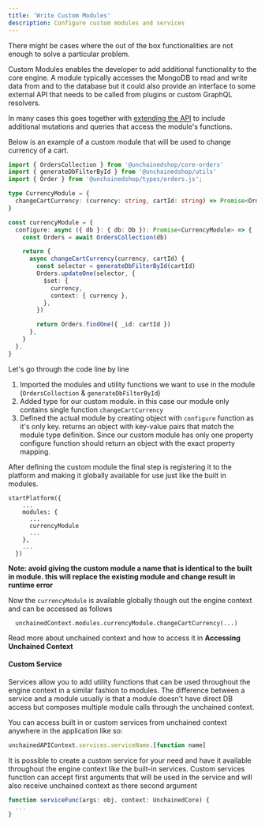 ```yaml
---
title: 'Write Custom Modules'
description: Configure custom modules and services
---
```


There might be cases where the out of the box functionalities are not enough to solve a particular problem.

Custom Modules enables the developer to add additional functionality to the core engine. A module typically accesses the MongoDB to read and write data from and to the database but it could also provide an interface to some external API that needs to be called from plugins or custom GraphQL resolvers.

In many cases this goes together with [extending the API](../advanced-config/extending-schema) to include additional mutations and queries that access the module's functions.

Below is an example of a custom module that will be used to change currency of a cart.

```typescript
import { OrdersCollection } from '@unchainedshop/core-orders'
import { generateDbFilterById } from '@unchainedshop/utils'
import { Order } from '@unchainedshop/types/orders.js';

type CurrencyModule = {
  changeCartCurrency: (currency: string, cartId: string) => Promise<Order>
}

const currencyModule = {
  configure: async ({ db }: { db: Db }): Promise<CurrencyModule> => {
    const Orders = await OrdersCollection(db)

    return {
      async changeCartCurrency(currency, cartId) {
        const selector = generateDbFilterById(cartId)
        Orders.updateOne(selector, {
          $set: {
            currency,
            context: { currency },
          },
        })

        return Orders.findOne({ _id: cartId })
      },
    }
  },
}
```

Let's go through the code line by line

1. Imported the modules and utility functions we want to use in the module (`OrdersCollection` & `generateDbFilterById`)
2. Added type for our custom module. in this case our module only contains single function `changeCartCurrency`
3. Defined the actual module by creating object with `configure` function as it's only key. returns an object with key-value pairs that match the module type definition. Since our custom module has only one property configure function should return an object with the exact property mapping.

After defining the custom module the final step is registering it to the platform and making it globally available for use just like the built in modules.

```
startPlatform({
    ...
    modules: {
      ...
      currencyModule
      ...
    },
    ...
  })
```

**Note: avoid giving the custom module a name that is identical to the built in module. this will replace the existing module and change result in runtime error**

Now the `currencyModule` is available globally though out the engine context and can be accessed as follows

```
  unchainedContext.modules.currencyModule.changeCartCurrency(...)

```

Read more about unchained context and how to access it in **Accessing Unchained Context**

#### Custom Service

Services allow you to add utility functions that can be used throughout the engine context in a similar fashion to modules. The difference between a service and a module usually is that a module doesn't have direct DB access but composes multiple module calls through the unchained context.

You can access built in or custom services from unchained context anywhere in the application like so:

```typescript
unchainedAPIContext.services.serviceName.[function name]
```

It is possible to create a custom service for your need and have it available throughout the engine context like the built-in services. Custom services function can accept first arguments that will be used in the service and will also receive unchained context as there second argument

```typescript
function serviceFunc(args: obj, context: UnchainedCore) {
  ...
}
``` 
